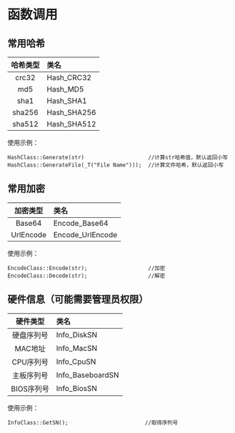 # 函数调用
## 常用哈希
| 哈希类型 | 类名        |
| :------: | :---------- |
| crc32    | Hash_CRC32  |
| md5      | Hash_MD5    |
| sha1     | Hash_SHA1   |
| sha256   | Hash_SHA256 |
| sha512   | Hash_SHA512 |
使用示例：

    HashClass::Generate(str)				    //计算str哈希值，默认返回小写
    HashClass::GenerateFile(_T("File Name")));	//计算文件哈希，默认返回小写

## 常用加密
| 加密类型  | 类名             |
| :-------: | :--------------- |
| Base64    | Encode_Base64    |
| UrlEncode | Encode_UrlEncode |
使用示例：

    EncodeClass::Encode(str);                   //加密
    EncodeClass::Decode(str);                   //解密

## 硬件信息（可能需要管理员权限）
| 硬件类型   | 类名             |
| :--------: | :--------------- |
| 硬盘序列号 | Info_DiskSN      |
| MAC地址    | Info_MacSN       |
| CPU序列号  | Info_CpuSN       |
| 主板序列号 | Info_BaseboardSN |
| BIOS序列号 | Info_BiosSN      |
使用示例：

    InfoClass::GetSN();                        //取得序列号

